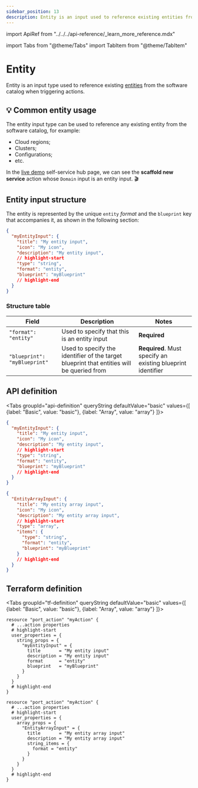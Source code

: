 ```yaml
---
sidebar_position: 13
description: Entity is an input used to reference existing entities from the software catalog when triggering actions
---
```


import ApiRef from "../../../api-reference/\_learn_more_reference.mdx"

import Tabs from "@theme/Tabs"
import TabItem from "@theme/TabItem"

# Entity

Entity is an input type used to reference existing [entities](../../../build-your-software-catalog/sync-data-to-catalog/sync-data-to-catalog.md#creating-entities) from the software catalog when triggering actions.

## 💡 Common entity usage

The entity input type can be used to reference any existing entity from the software catalog, for example:

- Cloud regions;
- Clusters;
- Configurations;
- etc.

In the [live demo](https://demo.getport.io/self-serve) self-service hub page, we can see the **scaffold new service** action whose `Domain` input is an entity input. 🎬

## Entity input structure

The entity is represented by the unique `entity` _format_ and the `blueprint` key that accompanies it, as shown in the following section:

```json showLineNumbers
{
  "myEntityInput": {
    "title": "My entity input",
    "icon": "My icon",
    "description": "My entity input",
    // highlight-start
    "type": "string",
    "format": "entity",
    "blueprint": "myBlueprint"
    // highlight-end
  }
}
```

### Structure table

| Field                        | Description                                                                               | Notes                                                       |
| ---------------------------- | ----------------------------------------------------------------------------------------- | ----------------------------------------------------------- |
| `"format": "entity"`         | Used to specify that this is an entity input                                              | **Required**                                                |
| `"blueprint": "myBlueprint"` | Used to specify the identifier of the target blueprint that entities will be queried from | **Required**. Must specify an existing blueprint identifier |

## API definition

<Tabs groupId="api-definition" queryString defaultValue="basic" values={[
{label: "Basic", value: "basic"},
{label: "Array", value: "array"}
]}>

<TabItem value="basic">

```json showLineNumbers
{
  "myEntityInput": {
    "title": "My entity input",
    "icon": "My icon",
    "description": "My entity input",
    // highlight-start
    "type": "string",
    "format": "entity",
    "blueprint": "myBlueprint"
    // highlight-end
  }
}
```

</TabItem>
<TabItem value="array">

```json showLineNumbers
{
  "EntityArrayInput": {
    "title": "My entity array input",
    "icon": "My icon",
    "description": "My entity array input",
    // highlight-start
    "type": "array",
    "items": {
      "type": "string",
      "format": "entity",
      "blueprint": "myBlueprint"
    }
    // highlight-end
  }
}
```

</TabItem>
</Tabs>

<ApiRef />

## Terraform definition

<Tabs groupId="tf-definition" queryString defaultValue="basic" values={[
{label: "Basic", value: "basic"},
{label: "Array", value: "array"}
]}>

<TabItem value="basic">

```hcl showLineNumbers
resource "port_action" "myAction" {
  # ...action properties
  # highlight-start
  user_properties = {
    string_props = {
      "myEntityInput" = {
        title       = "My entity input"
        description = "My entity input"
        format      = "entity"
        blueprint   = "myBlueprint"
      }
    }
  }
  # highlight-end
}
```

</TabItem>

<TabItem value="array">

```hcl showLineNumbers
resource "port_action" "myAction" {
  # ...action properties
  # highlight-start
  user_properties = {
    array_props = {
      "EntityArrayInput" = {
        title       = "My entity array input"
        description = "My entity array input"
        string_items = {
          format = "entity"
        }
      }
    }
  }
  # highlight-end
}
```

</TabItem>

</Tabs>
